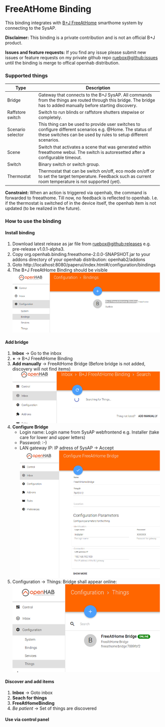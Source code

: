 # FreeAtHome Binding
This binding integrates with [B+J FreeAtHome](https://www.busch-jaeger.de/produkte/systeme/busch-free-at-home/) smarthome system by connecting to the SysAP.

**Disclaimer:** This binding is a private contribution and is not an official B+J product.

**Issues and feature requests:** 
If you find any issue please submit new issues or feature requests on my private github repo [ruebox@github:issues](https://github.com/ruebox/openhab2-addons/issues) until the binding is merge to offical openhab distribution.
### Supported things

Type | Description
------------ | -------------
Bridge | Gateway that connects to the B+J SysAP. All commands from the things are routed through this bridge. The bridge has to added manually before starting discovery.
Raffstore switch | Switch to run blinds or raffstore shutters stepwise or completely.
Scenario selector | This thing can be used to provide user switches to configure different scenarios e.g. @Home. The status of these switches can be used by rules to setup different scenarios.
Scene | Switch that activates a scene that was generated within freeathome webui. The switch is autoresetted after a configurable timeout.
Switch | Binary switch or switch group.
Thermostat | Thermostat that can be switch on/off, eco mode on/off or to set the target temperature. Feedback such as current room temperature is not supported (yet).

**Constraint:** When an action is triggered via openhab, the command is forwarded to freeathome. Till now, no feedback is reflected to openhab. I.e. if the thermostat is switched of in the device itself, the openhab item is not updated (to be realized in the future).

### How to use the binding
#### Install binding
1. Download latest release as jar file from [ruebox@github:releases](https://github.com/ruebox/openhab2-addons/releases) e.g. pre-release v1.0.1-alpha3.
1. Copy org.openhab.binding.freeathome-2.0.0-SNAPSHOT.jar to your addons directory of your openhab distribution: openhab2/addons
2. Goto http://localhost:8080/paperui/index.html#/configuration/bindings
3. The B+J FreeAtHome Binding should be visible
![Binding overview with FreeAtHome Binding](./doc/BindingOverview.png)

#### Add bridge
1. **Inbox** -> Go to the inbox
1. **+** -> B+J FreeAtHome Binding
1. **Add manually** -> FreeAtHome Bridge (Before bridge is not added, discovery will not find items)
![Add thing manually](./doc/AddBridge.png)
1. **Configure Bridge**
   - Login name: Login name from SysAP webfrontend e.g. Installer (take care for lower and upper letters)
   - Password: :-)
   - LAN gateway IP: IP adress of SysAP
-> Accept
 ![Bridge configuration](./doc/ConfigureBridge.png)
1. Configuration -> Things: Bridge shall appear online: ![Online bridge](./doc/BridgeOnline.png) 

#### Discover and add items
1. **Inbox** -> Goto inbox
1. **Seach for things**
1. **FreeAtHomeBinding**
1. *Be patient*
   -> Set of things are discovered

#### Use via control panel



